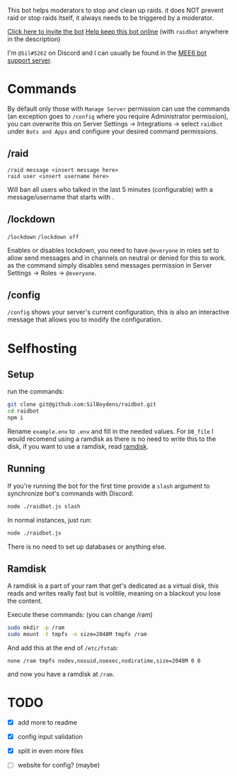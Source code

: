 This bot helps moderators to stop and clean up raids. it does NOT prevent raid or stop raids itself, it always needs to be triggered by a moderator.

[Click here to invite the bot](<https://discordapp.com/oauth2/authorize?client_id=528531827246366760&permissions=268435460&scope=bot>)
[Help keep this bot online](<https://www.paypal.me/silboydens>) (with `raidbot` anywhere in the description)

I'm `@Sil#5262` on Discord and I can usually be found in the [MEE6 bot support server](<https://discord.gg/mee6>).

# Commands

By default only those with `Manage Server` permission can use the commands (an exception goes to `/config` where you require Administrator permission), you can overwrite this on Server Settings → Integrations → select `raidbot` under `Bots and Apps` and configure your desired command permissions.

## /raid

`/raid message <insert message here>`  
`raid user <insert username here>`  

Will ban all users who talked in the last 5 minutes (configurable) with a message/username that starts with <insert xxx here>.

## /lockdown

`/lockdown`
`/lockdown off`

Enables or disables lockdown, you need to have `@everyone` in roles set to allow send messages and in channels on neutral or denied for this to work. as the command simply disables send messages permission in Server Settings → Roles → `@everyone`.

## /config

`/config` shows your server's current configuration, this is also an interactive message that allows you to modify the configuration.

# Selfhosting

## Setup

run the commands:
```bash
git clone git@github.com:SilBoydens/raidbot.git
cd raidbot
npm i
```

Rename `example.env` to `.env` and fill in the needed values.
For `DB_file` I would recomend using a ramdisk as there is no need to write this to the disk, if you want to use a ramdisk, read [ramdisk](#ramdisk).

## Running

If you're running the bot for the first time provide a `slash` argument to synchronize bot's commands with Discord:
```bash
node ./raidbot.js slash
```

In normal instances, just run:
```bash
node ./raidbot.js
```
There is no need to set up databases or anything else.

## Ramdisk

A ramdisk is a part of your ram that get's dedicated as a virtual disk, this reads and writes really fast but is volitile, meaning on a blackout you lose the content.

Execute these commands: (you can change /ram)
```bash
sudo mkdir -p /ram
sudo mount -t tmpfs -o size=2048M tmpfs /ram
```

And add this at the end of `/etc/fstab`:
```
none /ram tmpfs nodev,nosuid,noexec,nodiratime,size=2048M 0 0
```
and now you have a ramdisk at `/ram`.

# TODO

- [x] add more to readme

- [x] config input validation

- [x] split in even more files

- [ ] website for config? (maybe)
